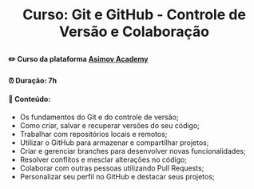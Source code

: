 # <p align="center"> <b> Curso: Git e GitHub - Controle de Versão e Colaboração</b> 

####  ✏️ Curso da plataforma <a href="https://hub.asimov.academy/curso/git-e-github/">Asimov Academy</a> 
####  ⏰ Duração: 7h 
####  📜 Conteúdo:
- Os fundamentos do Git e do controle de versão;
- Como criar, salvar e recuperar versões do seu código;
- Trabalhar com repositórios locais e remotos;
- Utilizar o GitHub para armazenar e compartilhar projetos;
- Criar e gerenciar branches para desenvolver novas funcionalidades;
- Resolver conflitos e mesclar alterações no código;
- Colaborar com outras pessoas utilizando Pull Requests;
- Personalizar seu perfil no GitHub e destacar seus projetos;